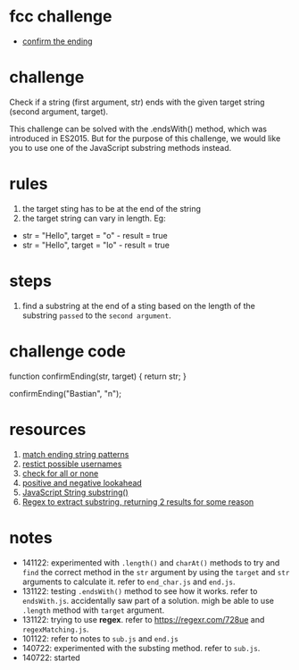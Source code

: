 # fcc challenge
- [confirm the ending](https://www.freecodecamp.org/learn/javascript-algorithms-and-data-structures/basic-algorithm-scripting/confirm-the-ending)

# challenge
Check if a string (first argument, str) ends with the given target string (second argument, target).

This challenge can be solved with the .endsWith() method, which was introduced in ES2015. But for the purpose of this challenge, we would like you to use one of the JavaScript substring methods instead.

# rules
1. the target sting has to be at the end of the string
2. the target string can vary in length. Eg: 
  - str = "Hello", target = "o" - result = true
  - str = "Hello", target = "lo" - result = true

# steps
1. find a substring at the end of a sting based on the length of the substring `passed` to the `second argument`. 

# challenge code
function confirmEnding(str, target) {
  return str;
}

confirmEnding("Bastian", "n");

# resources
1. [match ending string patterns](https://www.freecodecamp.org/learn/javascript-algorithms-and-data-structures/regular-expressions/match-ending-string-patterns)
2. [restict possible usernames](https://www.freecodecamp.org/learn/javascript-algorithms-and-data-structures/regular-expressions/restrict-possible-usernames)
3. [check for all or none](https://www.freecodecamp.org/learn/javascript-algorithms-and-data-structures/regular-expressions/check-for-all-or-none)
4. [positive and negative lookahead](https://www.freecodecamp.org/learn/javascript-algorithms-and-data-structures/regular-expressions/positive-and-negative-lookahead)
5. [JavaScript String substring()](https://www.w3schools.com/jsref/jsref_substring.asp)
6. [Regex to extract substring, returning 2 results for some reason](https://stackoverflow.com/questions/3486359/regex-to-extract-substring-returning-2-results-for-some-reason)

# notes
- 141122: experimented with `.length()` and `charAt()` methods to try and `find` the correct method in the `str` argument by using the `target` and `str` arguments to calculate it. refer to `end_char.js` and `end.js`.
- 131122: testing `.endsWith()` method to see how it works. refer to `endsWith.js`. accidentally saw part of a solution. migh be able to use `.length` method with `target` argument.
- 131122: trying to use **regex**. refer to https://regexr.com/728ue and `regexMatching.js`.
- 101122: refer to notes to `sub.js` and `end.js`
- 140722: experimented with the substing method. refer to `sub.js`.
- 140722: started